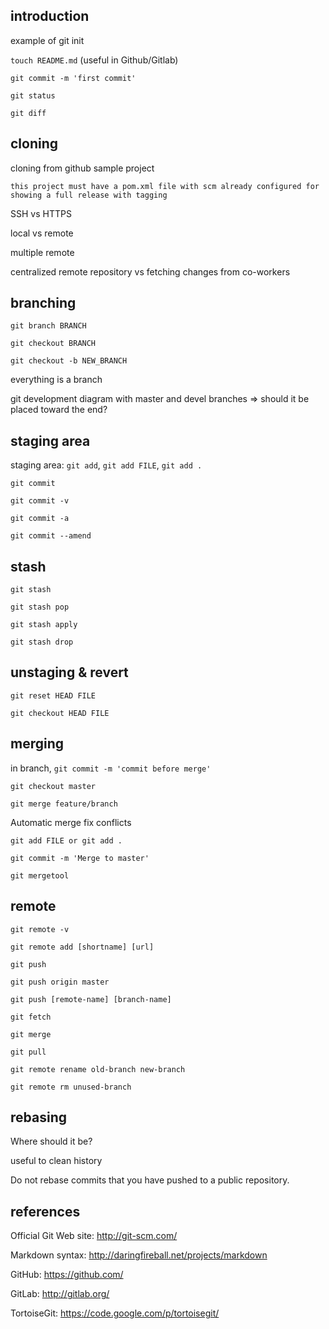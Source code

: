introduction
------------
example of git init

`touch README.md` (useful in Github/Gitlab)

`git commit -m 'first commit'`

`git status`

`git diff`


cloning
-------

cloning from github sample project

	this project must have a pom.xml file with scm already configured for showing a full release with tagging

SSH vs HTTPS

local vs remote

multiple remote

centralized remote repository vs fetching changes from co-workers


branching
---------

`git branch BRANCH`

`git checkout BRANCH`

`git checkout -b NEW_BRANCH`

everything is a branch

git development diagram with master and devel branches => should it be placed toward the end?


staging area
------------
staging area: `git add`, `git add FILE`, `git add .`

`git commit`

`git commit -v`

`git commit -a`

`git commit --amend`


stash
-----
`git stash`

`git stash pop`

`git stash apply`

`git stash drop`


unstaging & revert
------------------
`git reset HEAD FILE`

`git checkout HEAD FILE`


merging
-------
in branch, `git commit -m 'commit before merge'`

`git checkout master`

`git merge feature/branch`

Automatic merge
fix conflicts

`git add FILE or git add .`

`git commit -m 'Merge to master'`

`git mergetool`


remote
------
`git remote -v`

`git remote add [shortname] [url]`

`git push`

`git push origin master`

`git push [remote-name] [branch-name]`

`git fetch`

`git merge`

`git pull`

`git remote rename old-branch new-branch`

`git remote rm unused-branch`


rebasing
--------
Where should it be?

useful to clean history

Do not rebase commits that you have pushed to a public repository.


references
----------

Official Git Web site: http://git-scm.com/

Markdown syntax: http://daringfireball.net/projects/markdown

GitHub: https://github.com/

GitLab: http://gitlab.org/

TortoiseGit: https://code.google.com/p/tortoisegit/


